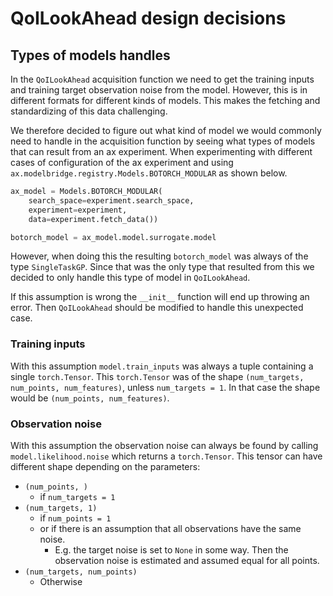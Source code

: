 # QoILookAhead design decisions

## Types of models handles

In the `QoILookAhead` acquisition function we need to get the training inputs and training target observation noise from the model. However, this is in different formats for different kinds of models. This makes the fetching and standardizing of this data challenging.

We therefore decided to figure out what kind of model we would commonly need to handle in the acquisition function by seeing what types of models that can result from an ax experiment. When experimenting with different cases of configuration of the ax experiment and using `ax.modelbridge.registry.Models.BOTORCH_MODULAR` as shown below.

```python
ax_model = Models.BOTORCH_MODULAR(
    search_space=experiment.search_space,
    experiment=experiment,
    data=experiment.fetch_data())

botorch_model = ax_model.model.surrogate.model
```

However, when doing this the resulting `botorch_model` was always of the type `SingleTaskGP`. Since that was the only type that resulted from this we decided to only handle this type of model in `QoILookAhead`.

If this assumption is wrong the `__init__` function will end up throwing an error. Then `QoILookAhead` should be modified to handle this unexpected case.

### Training inputs

With this assumption `model.train_inputs` was always a tuple containing a single `torch.Tensor`.
This `torch.Tensor` was of the shape `(num_targets, num_points, num_features)`, unless `num_targets = 1`. In that case the shape would be `(num_points, num_features)`.

### Observation noise

With this assumption the observation noise can always be found by calling `model.likelihood.noise` which returns a `torch.Tensor`. This tensor can have different shape depending on the parameters:

 - `(num_points, )`
    - if `num_targets = 1`
 - `(num_targets, 1)`
    - if `num_points = 1`
    - or if there is an assumption that all observations have the same noise.
      - E.g. the target noise is set to `None` in some way. Then the observation noise is estimated and assumed equal for all points.
 - `(num_targets, num_points)`
    - Otherwise
